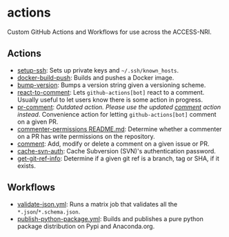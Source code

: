 # actions

Custom GitHub Actions and Workflows for use across the ACCESS-NRI.

## Actions

* [setup-ssh](.github/actions/setup-ssh/README.md): Sets up private keys and `~/.ssh/known_hosts`.
* [docker-build-push](.github/actions/docker-build-push/README.md): Builds and pushes a Docker image.
* [bump-version](.github/actions/bump-version/README.md): Bumps a version string given a versioning scheme.
* [react-to-comment](.github/actions/react-to-comment/README.md): Lets `github-actions[bot]` react to a comment. Usually useful to let users know there is some action in progress.
* [pr-comment](.github/actions/pr-comment/README.md): _Outdated action. Please use the updated [comment](.github/actions/comment/README.md) action instead_. Convenience action for letting `github-actions[bot]` comment on a given PR.
* [commenter-permissions README.md](.github/actions/commenter-permission-check/README.md): Determine whether a commenter on a PR has write permissions on the repository.
* [comment](.github/actions/comment/README.md): Add, modify or delete a comment on a given issue or PR.
* [cache-svn-auth](.github/actions/cache-svn-auth/README.md): Cache Subversion (SVN)'s authentication password.
* [get-git-ref-info](.github/actions/get-git-ref-info/README.md): Determine if a given git ref is a branch, tag or SHA, if it exists.

## Workflows

* [validate-json.yml](.github/workflows/README.md#validate-json-workflow): Runs a matrix job that validates all the `*.json`/`*.schema.json`.
* [publish-python-package.yml](.github/workflows/README.md#publish-python-package-workflow): Builds and publishes a pure python package distribution on Pypi and Anaconda.org.
